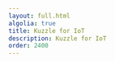 ```yaml
---
layout: full.html
algolia: true
title: Kuzzle for IoT
description: Kuzzle for IoT
order: 2400
---
```

